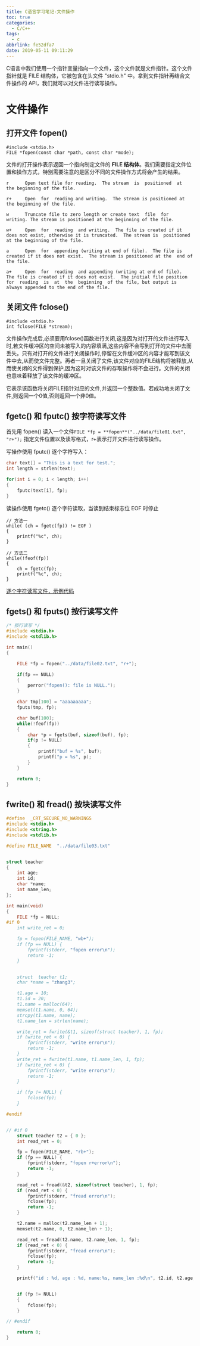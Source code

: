 ```yaml
---
title: C语言学习笔记-文件操作
toc: true
categories:
  - C/C++
tags:
  - c
abbrlink: fe52dfa7
date: 2019-05-11 09:11:29
---
```


C语言中我们使用一个指针变量指向一个文件，这个文件就是文件指针。这个文件指针就是 FILE 结构体，它被包含在头文件 "stdio.h" 中。拿到文件指针再结合文件操作的 API，我们就可以对文件进行读写操作。

<!-- more -->

# 文件操作

## 打开文件 fopen()

```
#include <stdio.h>
FILE *fopen(const char *path, const char *mode);
```

文件的打开操作表示返回一个指向制定文件的 **FILE 结构体**。我们需要指定文件位置和操作方式，特别需要注意的是区分不同的文件操作方式将会产生的结果。

```
r      Open text file for reading.  The stream  is  positioned  at  the beginning of the file.

r+     Open  for  reading and writing.  The stream is positioned at the beginning of the file.

w      Truncate file to zero length or create text  file  for  writing. The stream is positioned at the beginning of the file.

w+     Open  for  reading  and writing.  The file is created if it does not exist, otherwise it is truncated.  The stream is  positioned at the beginning of the file.

a      Open  for  appending (writing at end of file).  The file is created if it does not exist.  The stream is positioned at the  end of the file.

a+     Open  for  reading  and appending (writing at end of file).  The file is created if it does not exist.  The initial file position for  reading  is  at  the  beginning  of the file, but output is always appended to the end of the file.
```

## 关闭文件 fclose()

```
#include <stdio.h>
int fclose(FILE *stream);
```

文件操作完成后,必须要用fclose()函数进行关闭,这是因为对打开的文件进行写入时,若文件缓冲区的空间未被写入的内容填满,这些内容不会写到打开的文件中去而丢失。只有对打开的文件进行关闭操作时,停留在文件缓冲区的内容才能写到该文件中去,从而使文件完整。再者一旦关闭了文件,该文件对应的FILE结构将被释放,从而使关闭的文件得到保护,因为这时对该文件的存取操作将不会进行。文件的关闭也意味着释放了该文件的缓冲区。

它表示该函数将关闭FILE指针对应的文件,并返回一个整数值。若成功地关闭了文件,则返回一个0值,否则返回一个非0值。

## fgetc() 和 fputc() 按字符读写文件

首先用 fopen() 读入一个文件`FILE *fp = **fopen**("../data/file01.txt", "r+");` 指定文件位置以及读写格式，r+表示打开文件进行读写操作。

写操作使用 fputc() 逐个字符写入：

```c
char text[] = "This is a text for test.";
int length = strlen(text);

for(int i = 0; i < length; i++)
{
	fputc(text[i], fp);
}
```

读操作使用 fgetc() 逐个字符读取，当读到结束标志位 EOF 时停止

```
// 方法一
while( (ch = fgetc(fp)) != EOF )
{
	printf("%c", ch);
}

// 方法二
while(!feof(fp))
{
	ch = fgetc(fp);
	printf("%c", ch);
}
```

[逐个字符读写文件，示例代码](https://github.com/YujieShui/up-up-c/blob/master/file_operation/file01.c)

## fgets() 和 fputs() 按行读写文件

```c
/* 按行读写 */
#include <stdio.h>
#include <stdlib.h>

int main()
{

    FILE *fp = fopen("../data/file02.txt", "r+");

    if(fp == NULL)
    {
        perror("fopen(): file is NULL.");
    }

    char tmp[100] = "aaaaaaaaa";
    fputs(tmp, fp);

    char buf[100];
    while(!feof(fp))
    {
        char *p = fgets(buf, sizeof(buf), fp);
        if(p != NULL)
        {
            printf("buf = %s", buf);
            printf("p = %s", p);
        }
    }

    return 0;
}
```

## fwrite() 和 fread() 按块读写文件

```c
#define  _CRT_SECURE_NO_WARNINGS 
#include <stdio.h>
#include <string.h>
#include <stdlib.h>

#define FILE_NAME  "../data/file03.txt"


struct teacher
{
	int age;
	int id;
	char *name;  
	int name_len;
};

int main(void)
{
	FILE *fp = NULL;
#if 0
	int write_ret = 0;

	fp = fopen(FILE_NAME, "wb+");
	if (fp == NULL) {
		fprintf(stderr, "fopen error\n");
		return -1;
	}


	struct  teacher t1;
	char *name = "zhang3";

	t1.age = 10;
	t1.id = 20;
	t1.name = malloc(64);
	memset(t1.name, 0, 64);
	strcpy(t1.name, name);
	t1.name_len = strlen(name);

	write_ret = fwrite(&t1, sizeof(struct teacher), 1, fp);
	if (write_ret < 0) {
		fprintf(stderr, "write error\n");
		return -1;
	}
	write_ret = fwrite(t1.name, t1.name_len, 1, fp);
	if (write_ret < 0) {
		fprintf(stderr, "write error\n");
		return -1;
	}

	if (fp != NULL) {
		fclose(fp);
	}

#endif


// #if 0
	struct teacher t2 = { 0 };
	int read_ret = 0;

	fp = fopen(FILE_NAME, "rb+");
	if (fp == NULL) {
		fprintf(stderr, "fopen r+error\n");
		return -1;
	}

	read_ret = fread(&t2, sizeof(struct teacher), 1, fp);
	if (read_ret < 0) {
		fprintf(stderr, "fread error\n");
		fclose(fp);
		return -1;
	}

	t2.name = malloc(t2.name_len + 1);
	memset(t2.name, 0, t2.name_len + 1);

	read_ret = fread(t2.name, t2.name_len, 1, fp);
	if (read_ret < 0) {
		fprintf(stderr, "fread error\n");
		fclose(fp);
		return -1;
	}

	printf("id : %d, age : %d, name:%s, name_len :%d\n", t2.id, t2.age, t2.name, t2.name_len);


	if (fp != NULL)
	{
		fclose(fp);
	}

// #endif

	return 0;
}
```

